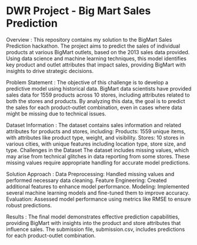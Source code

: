 # DWR Project - Big Mart Sales Prediction

Overview :
This repository contains my solution to the BigMart Sales Prediction hackathon. The project aims to predict the sales of individual products at various BigMart outlets, based on the 2013 sales data provided. Using data science and machine learning techniques, this model identifies key product and outlet attributes that impact sales, providing BigMart with insights to drive strategic decisions.

Problem Statement :
The objective of this challenge is to develop a predictive model using historical data. BigMart data scientists have provided sales data for 1559 products across 10 stores, including attributes related to both the stores and products. By analyzing this data, the goal is to predict the sales for each product-outlet combination, even in cases where data might be missing due to technical issues.

Dataset Information :
The dataset contains sales information and related attributes for products and stores, including:
Products: 1559 unique items, with attributes like product type, weight, and visibility.
Stores: 10 stores in various cities, with unique features including location type, store size, and type.
Challenges in the Dataset
The dataset includes missing values, which may arise from technical glitches in data reporting from some stores. These missing values require appropriate handling for accurate model predictions.

Solution Approach :
Data Preprocessing: Handled missing values and performed necessary data cleaning.
Feature Engineering: Created additional features to enhance model performance.
Modeling: Implemented several machine learning models and fine-tuned them to improve accuracy.
Evaluation: Assessed model performance using metrics like RMSE to ensure robust predictions.

Results :
The final model demonstrates effective prediction capabilities, providing BigMart with insights into the product and store attributes that influence sales. The submission file, submission.csv, includes predictions for each product-outlet combination.
